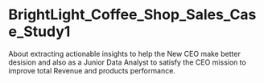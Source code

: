 # BrightLight_Coffee_Shop_Sales_Case_Study1
About extracting actionable insights to help the New CEO make better desision and also as a Junior Data Analyst to satisfy the CEO mission to improve total Revenue and products performance.
